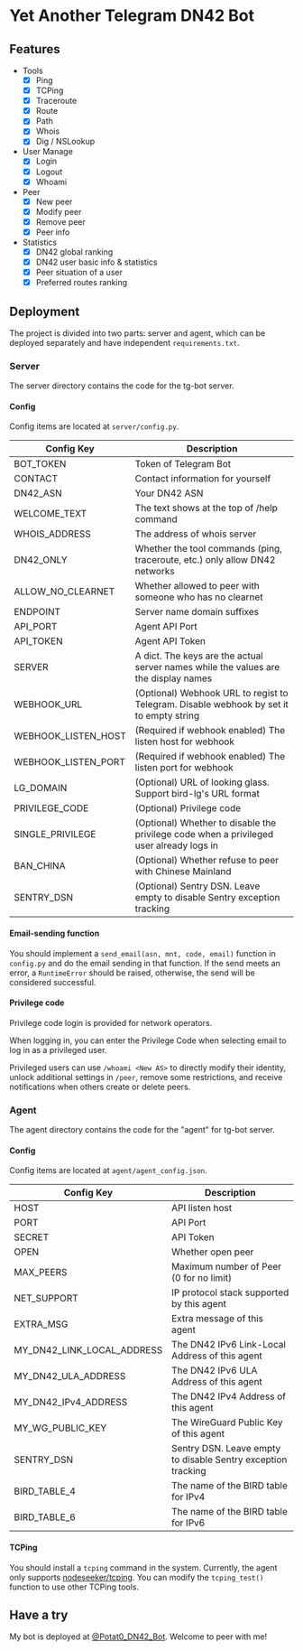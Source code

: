 # Yet Another Telegram DN42 Bot

## Features

- Tools
  - [x] Ping
  - [x] TCPing
  - [x] Traceroute
  - [x] Route
  - [x] Path
  - [x] Whois
  - [x] Dig / NSLookup
- User Manage
  - [x] Login
  - [x] Logout
  - [x] Whoami
- Peer
  - [x] New peer
  - [x] Modify peer
  - [x] Remove peer
  - [x] Peer info
- Statistics
  - [x] DN42 global ranking
  - [x] DN42 user basic info & statistics
  - [x] Peer situation of a user
  - [x] Preferred routes ranking

## Deployment

The project is divided into two parts: server and agent, which can be deployed separately and have independent `requirements.txt`.

### Server

The server directory contains the code for the tg-bot server.

#### Config

Config items are located at `server/config.py`.

| Config Key          | Description                                                                             |
| ------------------- | --------------------------------------------------------------------------------------- |
| BOT_TOKEN           | Token of Telegram Bot                                                                   |
| CONTACT             | Contact information for yourself                                                        |
| DN42_ASN            | Your DN42 ASN                                                                           |
| WELCOME_TEXT        | The text shows at the top of /help command                                              |
| WHOIS_ADDRESS       | The address of whois server                                                             |
| DN42_ONLY           | Whether the tool commands (ping, traceroute, etc.) only allow DN42 networks             |
| ALLOW_NO_CLEARNET   | Whether allowed to peer with someone who has no clearnet                                |
| ENDPOINT            | Server name domain suffixes                                                             |
| API_PORT            | Agent API Port                                                                          |
| API_TOKEN           | Agent API Token                                                                         |
| SERVER              | A dict. The keys are the actual server names while the values are the display names     |
| WEBHOOK_URL         | (Optional) Webhook URL to regist to Telegram. Disable webhook by set it to empty string |
| WEBHOOK_LISTEN_HOST | (Required if webhook enabled) The listen host for webhook                               |
| WEBHOOK_LISTEN_PORT | (Required if webhook enabled) The listen port for webhook                               |
| LG_DOMAIN           | (Optional) URL of looking glass. Support bird-lg's URL format                           |
| PRIVILEGE_CODE      | (Optional) Privilege code                                                               |
| SINGLE_PRIVILEGE    | (Optional) Whether to disable the privilege code when a privileged user already logs in |
| BAN_CHINA           | (Optional) Whether refuse to peer with Chinese Mainland                                 |
| SENTRY_DSN          | (Optional) Sentry DSN. Leave empty to disable Sentry exception tracking                 |

#### Email-sending function

You should implement a `send_email(asn, mnt, code, email)` function in `config.py` and do the email sending in that function. If the send meets an error, a `RuntimeError` should be raised, otherwise, the send will be considered successful.

#### Privilege code

Privilege code login is provided for network operators.

When logging in, you can enter the Privilege Code when selecting email to log in as a privileged user.

Privileged users can use `/whoami <New AS>` to directly modify their identity, unlock additional settings in `/peer`, remove some restrictions, and receive notifications when others create or delete peers.

### Agent

The agent directory contains the code for the "agent" for tg-bot server.

#### Config

Config items are located at `agent/agent_config.json`.

| Config Key                 | Description                                                  |
| -------------------------- | ------------------------------------------------------------ |
| HOST                       | API listen host                                              |
| PORT                       | API Port                                                     |
| SECRET                     | API Token                                                    |
| OPEN                       | Whether open peer                                            |
| MAX_PEERS                  | Maximum number of Peer (0 for no limit)                      |
| NET_SUPPORT                | IP protocol stack supported by this agent                    |
| EXTRA_MSG                  | Extra message of this agent                                  |
| MY_DN42_LINK_LOCAL_ADDRESS | The DN42 IPv6 Link-Local Address of this agent               |
| MY_DN42_ULA_ADDRESS        | The DN42 IPv6 ULA Address of this agent                      |
| MY_DN42_IPv4_ADDRESS       | The DN42 IPv4 Address of this agent                          |
| MY_WG_PUBLIC_KEY           | The WireGuard Public Key of this agent                       |
| SENTRY_DSN                 | Sentry DSN. Leave empty to disable Sentry exception tracking |
| BIRD_TABLE_4               | The name of the BIRD table for IPv4                          |
| BIRD_TABLE_6               | The name of the BIRD table for IPv6                          |

#### TCPing

You should install a `tcping` command in the system. Currently, the agent only supports [nodeseeker/tcping](https://github.com/nodeseeker/tcping). You can modify the `tcping_test()` function to use other TCPing tools.

## Have a try

My bot is deployed at [@Potat0_DN42_Bot](https://t.me/Potat0_DN42_Bot). Welcome to peer with me!
